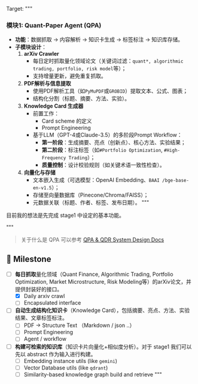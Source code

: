 Target:
"""
### **模块1: Quant-Paper Agent (QPA)**

- **功能**：数据抓取 → 内容解析 → 知识卡生成 → 标签标注 → 知识库存储。
- **子模块设计**：
    1. **arXiv Crawler**
        - 每日定时抓取量化领域论文（关键词过滤：`quant*, algorithmic trading, portfolio, risk model`等）；
        - 支持增量更新，避免重复抓取。
    2. **PDF解析与信息提取**
        - 使用PDF解析工具（如`PyMuPDF`或`GROBID`）提取文本、公式、图表；
        - 结构化分割（标题、摘要、方法、实验）。
    3. **Knowledge Card 生成器**
        - 前置工作：
            - Card scheme 的定义
            - Prompt Engineering
        - 基于LLM（GPT-4或Claude-3.5）的多阶段Prompt Workflow：
            - **第一阶段**：生成摘要、亮点（创新点）、核心方法、实验结果；
            - **第二阶段**：标注标签（如`#Portfolio Optimization`, `#High-Frequency Trading`）；
            - **质量控制**：设计校验规则（如关键术语一致性检查）。
    4. **向量化与存储**
        - 文本嵌入生成（可选模型：OpenAI Embedding、`BAAI /bge-base-en-v1.5`）；
        - 存储至向量数据库（Pinecone/Chroma/FAISS）；
        - 元数据关联（标题、作者、标签、发布日期）。
"""

目前我的想法是先完成 stage1 中设定的基本功能。

"""
> 关于什么是 QPA 可以参考 [QPA  & QDR System Design Docs](https://www.notion.so/QPA-QDR-System-Design-Docs-1a35a782ea2080b7a3d7fd758ccecca1?pvs=21)
> 

## 🎯 Milestone

- [ ]  **每日抓取**量化领域（Quant Finance, Algorithmic Trading, Portfolio Optimization, Market Microstructure, Risk Modeling等）的arXiv论文，并提供封装好的接口。
    - [x]  Daily arxiv crawl
    - [ ]  Encapsulated interface
- [ ]  **自动生成结构化知识卡**（Knowledge Card），包括摘要、亮点、方法、实验结果、文章标签标注。
    - [ ]  PDF → Structure Text （Markdown / json ..）
    - [ ]  Prompt Engineering
    - [ ]  Agent / workflow
- [ ]  **构建可检索的知识库**（知识卡片向量化+相似度分析）。对于 stage1 我们可以先以 abstract 作为输入进行构建。
    - [ ]  Embedding instance utils (like `gemini`)
    - [ ]  Vector Database utils (like `qdrant`)
    - [ ]  Similarity-based knowledge graph build and retrieve
"""